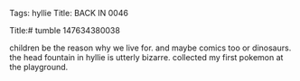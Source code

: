 Tags: hyllie
Title: BACK IN 0046
  
Title:# tumble 147634380038  
  
children be the reason why we live for. and maybe comics too or dinosaurs. the head fountain in hyllie is utterly bizarre. collected my first pokemon at the playground.  
